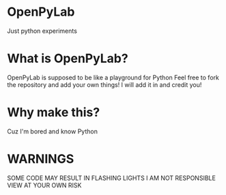 # OpenPyLab
Just python experiments
# What is OpenPyLab?
OpenPyLab is supposed to be like a playground for Python
Feel free to fork the repository and add your own things!
I will add it in and credit you!
# Why make this?
Cuz I'm bored and know Python
# WARNINGS
SOME CODE MAY RESULT IN FLASHING LIGHTS
I AM NOT RESPONSIBLE
VIEW AT YOUR OWN RISK